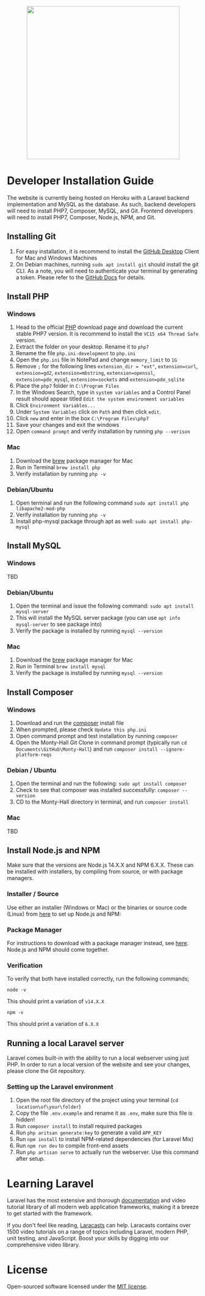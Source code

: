 <p align="center"><a href="https://www.rpi.edu/" target="_blank"><img src="http://scer.rpi.edu/sites/default/files/logo-with-tag.jpg" width="400"></a></p>

# Developer Installation Guide
The website is currently being hosted on Heroku with a Laravel backend implementation and MySQL as the database. As such, backend developers will need to install PHP7, Composer, MySQL, and Git. Frontend developers will need to install PHP7, Composer, Node.js, NPM, and Git.

## Installing Git
1. For easy installation, it is recommend to install the [GitHub Desktop](https://desktop.github.com/) Client for Mac and Windows Machines
2. On Debian machines, running `sudo apt install git` should install the git CLI. As a note, you will need to authenticate your terminal by generating a token. Please refer to the [GitHub Docs](https://docs.github.com/en/github/authenticating-to-github/keeping-your-account-and-data-secure/creating-a-personal-access-token) for details.

## Install PHP

### Windows
1. Head to the official [PHP](https://windows.php.net/download#php-7.4) download page and download the current stable PHP7 version. It is recommend to install the `VC15 x64 Thread Safe` version.
2. Extract the folder on your desktop. Rename it to `php7`
3. Rename the file `php.ini-development` to `php.ini`
4. Open the `php.ini` file in NotePad and change `memory_limit` to `1G`
5. Remove `;` for the following lines `extension_dir = "ext"`, `extension=curl`, `extension=gd2`, `extension=mbstring`, `extension=openssl`, `extension=pdo_mysql`, `extension=sockets` and `extension=pdo_sqlite`
6. Place the `php7` folder in `C:\Program Files`
7. In the Windows Search, type in `system variables` and a Control Panel result should appear titled `Edit the system environment variables`
8. Click `Environment Variables...`
9. Under `System Variables` click on `Path` and then click `edit`.
10. Click `new` and enter in the box `C:\Program Files\php7`
11. Save your changes and exit the windows
12. Open `command prompt` and verify installation by running `php --verison`


### Mac
1. Download the [brew](https://docs.brew.sh/Installation) package manager for Mac
2. Run in Terminal `brew install php`
2. Verify installation by running `php -v`

### Debian/Ubuntu
1. Open terminal and run the following command `sudo apt install php libapache2-mod-php`
2. Verify installation by running `php -v`
3. Install php-mysql package through apt as well: `sudo apt install php-mysql`

## Install MySQL

### Windows
TBD

### Debian/Ubuntu
1. Open the terminal and issue the following command: `sudo apt install mysql-server`
2. This will install the MySQL server package (you can use `apt info mysql-server` to see package into)
3. Verify the package is installed by running `mysql --version`

### Mac
1. Download the [brew](https://docs.brew.sh/Installation) package manager for Mac
2. Run in Terminal `brew install mysql`
2. Verify the package is installed by running `mysql --version`

## Install Composer

### Windows
1. Download and run the [composer](https://getcomposer.org/doc/00-intro.md#installation-windows) install file
2. When prompted, please check `Update this php.ini`
3. Open command prompt and test installation by running `composer`
4. Open the Monty-Hall Git Clone in command prompt (typically run `cd Documents\GitHub\Monty-Hall`) and run `composer install --ignore-platform-reqs`

### Debian / Ubuntu
1. Open the terminal and run the following: `sudo apt install composer`
2. Check to see that composer was installed successfully: `composer --version`
3. CD to the Monty-Hall directory in terminal, and run `composer install`

### Mac
TBD

## Install Node.js and NPM
Make sure that the versions are Node.js 14.X.X and NPM 6.X.X. These can be installed with installers, by compiling from source, or with package managers.

### Installer / Source
Use either an installer (Windows or Mac) or the binaries or source code (Linux) from [here](https://nodejs.org/en/download/) to set up Node.js and NPM:

### Package Manager
For instructions to download with a package manager instead, see [here](https://nodejs.org/en/download/package-manager/). Node.js and NPM should come together.

### Verification
To verify that both have installed correctly, run the following commands;

`node -v`

This should print a variation of `v14.X.X`

`npm -v`

This should print a variation of `6.X.X`

## Running a local Laravel server
Laravel comes built-in with the ability to run a local webserver using just PHP. In order to run a local version of the website and see your changes, please clone the Git repository. 

### Setting up the Laravel environment
1. Open the root file directory of the project using your terminal (`cd location\of\your\folder`)
2. Copy the file `.env.example` and rename it as `.env`, make sure this file is hidden!
3. Run `composer install` to install required packages
4. Run `php aritsan generate:key` to generate a valid `APP_KEY`
5. Run `npm install` to install NPM-related dependencies (for Laravel Mix)
6. Run `npm run dev` to compile front-end assets
7. Run `php artisan serve` to actually run the webserver. Use this command after setup.

# Learning Laravel

Laravel has the most extensive and thorough [documentation](https://laravel.com/docs) and video tutorial library of all modern web application frameworks, making it a breeze to get started with the framework.

If you don't feel like reading, [Laracasts](https://laracasts.com) can help. Laracasts contains over 1500 video tutorials on a range of topics including Laravel, modern PHP, unit testing, and JavaScript. Boost your skills by digging into our comprehensive video library.

# License

Open-sourced software licensed under the [MIT license](https://opensource.org/licenses/MIT).
